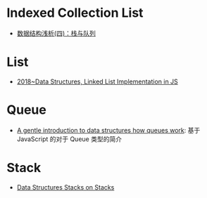# Indexed Collection List

- [数据结构浅析(四)：栈与队列](http://www.jianshu.com/p/c3ba7e56fb53)

# List

- [2018~Data Structures, Linked List Implementation in JS](https://medium.com/front-end-hacking/data-structures-linked-list-implementation-in-js-3beb48ff49cd)

# Queue

- [A gentle introduction to data structures how queues work](https://medium.freecodecamp.com/a-gentle-introduction-to-data-structures-how-queues-work-f8b871938e64#.yrvrzksc8): 基于 JavaScript 的对于 Queue 类型的简介

# Stack

- [Data Structures Stacks on Stacks](https://medium.freecodecamp.com/data-structures-stacks-on-stacks-c25f2633c529#.b81mr23xr)
